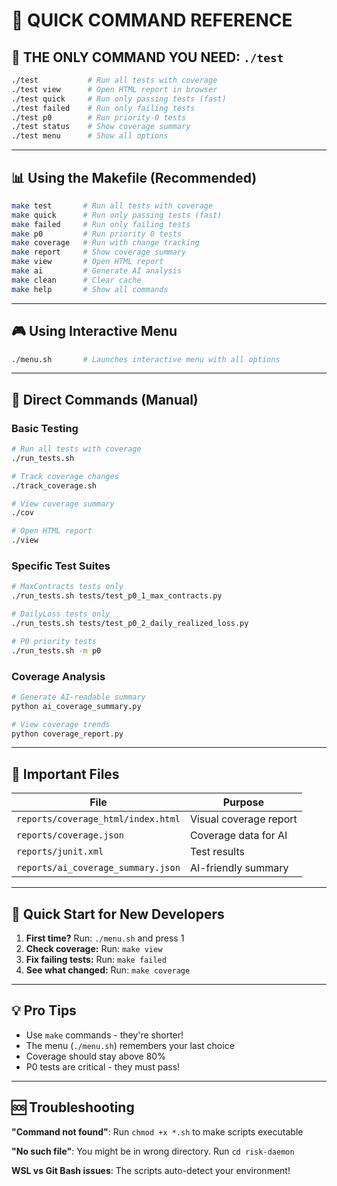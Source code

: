 # 🚀 QUICK COMMAND REFERENCE

## 🎯 THE ONLY COMMAND YOU NEED: `./test`

```bash
./test           # Run all tests with coverage
./test view      # Open HTML report in browser
./test quick     # Run only passing tests (fast)
./test failed    # Run only failing tests
./test p0        # Run priority-0 tests
./test status    # Show coverage summary
./test menu      # Show all options
```

---

## 📊 Using the Makefile (Recommended)

```bash
make test       # Run all tests with coverage
make quick      # Run only passing tests (fast)
make failed     # Run only failing tests
make p0         # Run priority 0 tests
make coverage   # Run with change tracking
make report     # Show coverage summary
make view       # Open HTML report
make ai         # Generate AI analysis
make clean      # Clear cache
make help       # Show all commands
```

---

## 🎮 Using Interactive Menu

```bash
./menu.sh       # Launches interactive menu with all options
```

---

## 🔧 Direct Commands (Manual)

### Basic Testing
```bash
# Run all tests with coverage
./run_tests.sh

# Track coverage changes
./track_coverage.sh

# View coverage summary
./cov

# Open HTML report
./view
```

### Specific Test Suites
```bash
# MaxContracts tests only
./run_tests.sh tests/test_p0_1_max_contracts.py

# DailyLoss tests only
./run_tests.sh tests/test_p0_2_daily_realized_loss.py

# P0 priority tests
./run_tests.sh -m p0
```

### Coverage Analysis
```bash
# Generate AI-readable summary
python ai_coverage_summary.py

# View coverage trends
python coverage_report.py
```

---

## 📁 Important Files

| File | Purpose |
|------|---------|
| `reports/coverage_html/index.html` | Visual coverage report |
| `reports/coverage.json` | Coverage data for AI |
| `reports/junit.xml` | Test results |
| `reports/ai_coverage_summary.json` | AI-friendly summary |

---

## 🏃 Quick Start for New Developers

1. **First time?** Run: `./menu.sh` and press 1
2. **Check coverage:** Run: `make view`
3. **Fix failing tests:** Run: `make failed`
4. **See what changed:** Run: `make coverage`

---

## 💡 Pro Tips

- Use `make` commands - they're shorter!
- The menu (`./menu.sh`) remembers your last choice
- Coverage should stay above 80%
- P0 tests are critical - they must pass!

---

## 🆘 Troubleshooting

**"Command not found"**: Run `chmod +x *.sh` to make scripts executable

**"No such file"**: You might be in wrong directory. Run `cd risk-daemon`

**WSL vs Git Bash issues**: The scripts auto-detect your environment!